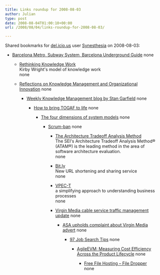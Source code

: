 ```yaml
---
title: Links roundup for 2008-08-03
author: Julian
type: post
date: 2008-08-04T01:00:10+00:00
url: /2008/08/04/links-roundup-for-2008-08-03/

---
```

Shared bookmarks for [del.icio.us][1] user [Synesthesia][2] on 2008-08-03:

  * [Barcelona Metro, Subway System, Barcelona Underground Guide][3] 
    none</li> 
    
      * [Rethinking Knowledge Work][4]  
        Kirby Wright's model of knowledge work  
        none
      * [Reflections on Knowledge Management and Organizational Innovation][5] 
        none</li> 
        
          * [Weekly Knowledge Management blog by Stan Garfield][6] 
            none</li> 
            
              * [How to bring TOGAF to life][7] 
                none</li> 
                
                  * [The four dimensions of system models][8] 
                    none</li> 
                    
                      * [Scrum-ban][9] 
                        none</li> 
                        
                          * [The Architecture Tradeoff Analysis Method][10]  
                            The SEI's Architecture Tradeoff Analysis Method&reg; (ATAM&reg;) is the leading method in the area of software architecture evaluation.  
                            none
                          * [Bit.ly][11]  
                            New URL shortening and sharing service  
                            none
                          * [VPEC-T][12]  
                            a simplifying approach to understanding business processes  
                            none
                          * [Virgin Media cable service traffic management update][13] 
                            none</li> 
                            
                              * [ASA upholds complaint about Virgin Media advert][14] 
                                none</li> 
                                
                                  * [97 Job Search Tips][15] 
                                    none</li> 
                                    
                                      * [AgileEVM: Measuring Cost Efficiency Across the Product Lifecycle][16] 
                                        none</li> 
                                        
                                          * [Free File Hosting &#8211; File Dropper][17] 
                                            none</li> </ul>

 [1]: http://del.icio.us/
 [2]: http://del.icio.us/synesthesia
 [3]: http://www.barcelona-tourist-guide.com/en/transport/barcelona-metro.html
 [4]: http://www.knowledgeresources.ca/Knowledge_Resources/PKM_Model.html
 [5]: http://reflectionskmoi.blogspot.com/
 [6]: http://www.communities.hp.com/online/blogs/garfield/
 [7]: http://togaforblunder.blogspot.com/
 [8]: http://www.ibm.com/developerworks/rational/library/nov06/ferm
 [9]: http://leansoftwareengineering.com/ksse/scrum-ban
 [10]: http://www.sei.cmu.edu/activities/architecture/ata_method.html
 [11]: http://www.readwriteweb.com/archives/bitly_alternative_to_tinyurl.php
 [12]: http://vpect.scribblewiki.com/Complexity_Article
 [13]: http://www.thinkbroadband.com/news/3563-virgin-media-cable-service-traffic-management-update.html
 [14]: http://www.thinkbroadband.com/news/3605-asa-upholds-complaint-about-virgin-media-advert.html
 [15]: http://www.97-job-search-tips.com/
 [16]: http://www.infoq.com/articles/agile-evm
 [17]: http://www.filedropper.com/